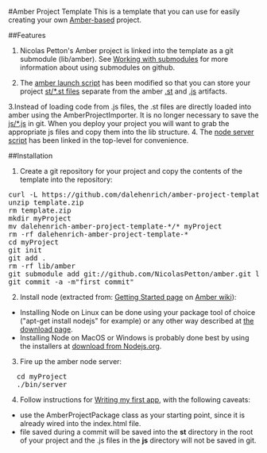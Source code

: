 #Amber Project Template
This is a template that you can use for easily creating your own [Amber-based][1] project.

##Features

1. Nicolas Petton's Amber project is linked into the template as a git submodule
(lib/amber).  See
[Working with submodules](http://help.github.com/submodules/) for more information about using submodules on github.

2. The [amber launch script](https://github.com/dalehenrich/amber-project-template/blob/master/js/amber.js) 
has been modified so that you can store your 
project 
[st/*.st files](https://github.com/dalehenrich/amber-project-template/blob/master/st) 
separate from the amber 
[.st](https://github.com/NicolasPetton/amber/tree/master/st) 
and [.js](https://github.com/NicolasPetton/amber/tree/master/js) artifacts.

3.Instead of loading code from .js files, the .st
files are directly loaded into amber using the AmberProjectImporter.
It is no longer necessary to save the 
[js/*.js](https://github.com/dalehenrich/amber-project-template/blob/master/js) 
in git. When you deploy your project you will want to grab the
appropriate js files and copy them into the lib structure. 
4. The [node server script](bin/server) has been linked in the top-level for convenience.

##Installation
1. Create a git repository for your project and copy the contents of the template into the repository:
<pre>
curl -L https://github.com/dalehenrich/amber-project-template/zipball/master >> template.zip
unzip template.zip
rm template.zip
mkdir myProject
mv dalehenrich-amber-project-template-*/* myProject
rm -rf dalehenrich-amber-project-template-*
cd myProject
git init
git add .
rm -rf lib/amber
git submodule add git://github.com/NicolasPetton/amber.git lib/amber
git commit -a -m"first commit"
</pre>

2. Install node (extracted from: [Getting Started page](https://github.com/NicolasPetton/amber/wiki/Getting-started) 
on [Amber wiki](https://github.com/NicolasPetton/amber/wiki/)):

  - Installing Node on Linux can be done using your package tool of choice ("apt-get install nodejs" for example) or any other way described at [the download page](http://nodejs.org/#download).
  - Installing Node on MacOS or Windows is probably done best by using the installers at [download from Nodejs.org](http://nodejs.org/#download).


3. Fire up the amber node server:
<pre>
  cd myProject
  ./bin/server 
</pre>
  
4. Follow instructions for [Writing my first app](https://github.com/NicolasPetton/amber/wiki/Writing-my-first-app), with the following caveats:

  - use the AmberProjectPackage class as your starting point, since it is already wired into the index.html file.
  - file saved during a commit will be saved into the **st** directory in the root of your project and the .js files in the **js** directory will not be saved in git.

[1]: https://github.com/NicolasPetton/amber
